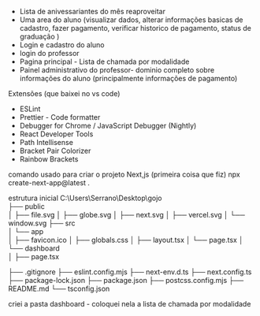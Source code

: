 - Lista de anivessariantes do mês reaproveitar
- Uma area do aluno (visualizar dados, alterar informações basicas de cadastro, fazer pagamento, verificar historico de pagamento, status de graduação )
- Login e cadastro do aluno
- login do professor
- Pagina principal - Lista de chamada por modalidade
- Painel administrativo do professor- dominio completo sobre informações do aluno (principalmente informações de pagamento)

Extensões (que baixei no vs code)

- ESLint
- Prettier - Code formatter
- Debugger for Chrome / JavaScript Debugger (Nightly)
- React Developer Tools
- Path Intellisense
- Bracket Pair Colorizer
- Rainbow Brackets

comando usado para criar o projeto Next,js (primeira coisa que fiz)
npx create-next-app@latest .

estrutura inicial
C:\Users\Serrano\Desktop\gojo\
├── public\
│ ├── file.svg
│ ├── globe.svg
│ ├── next.svg
│ ├── vercel.svg
│ └── window.svg
├── src\
│ └── app\
│ ├── favicon.ico
│ ├── globals.css
│ ├── layout.tsx
│ └── page.tsx
│ └── dashboard\
│ ├── page.tsx

├── .gitignore
├── eslint.config.mjs
├── next-env.d.ts
├── next.config.ts
├── package-lock.json
├── package.json
├── postcss.config.mjs
├── README.md
└── tsconfig.json

criei a pasta dashboard - coloquei nela a lista de chamada por modalidade
